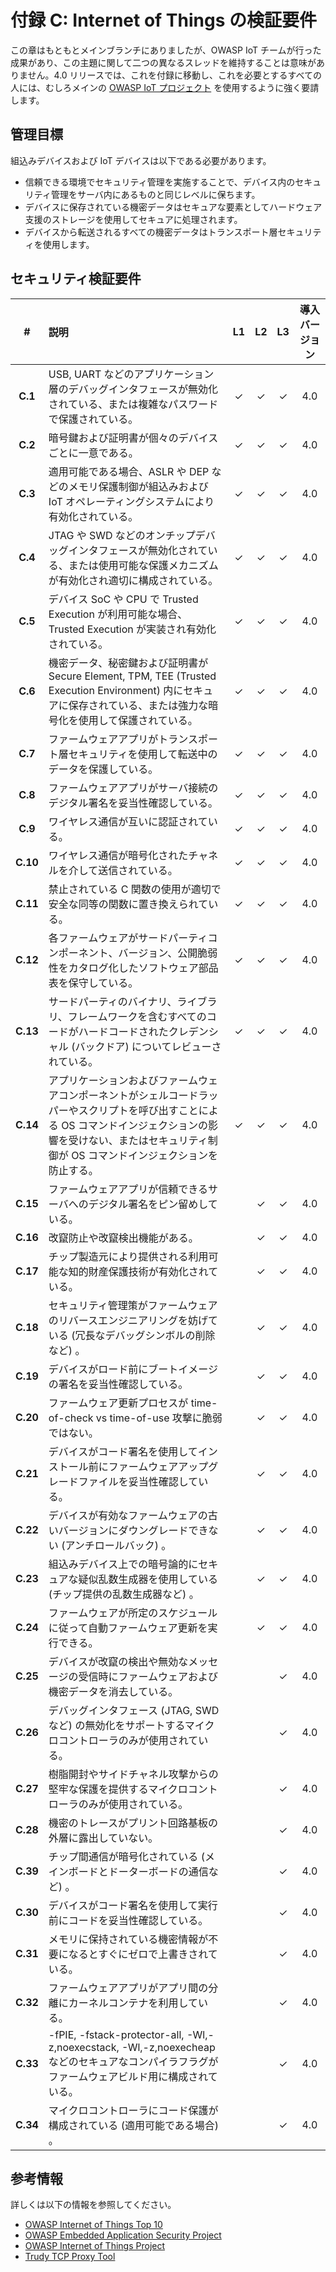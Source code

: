 # 付録 C: Internet of Things の検証要件

この章はもともとメインブランチにありましたが、OWASP IoT チームが行った成果があり、この主題に関して二つの異なるスレッドを維持することは意味がありません。4.0 リリースでは、これを付録に移動し、これを必要とするすべての人には、むしろメインの [OWASP IoT プロジェクト](https://owasp.org/www-project-internet-of-things/) を使用するように強く要請します。

## 管理目標

組込みデバイスおよび IoT デバイスは以下である必要があります。

* 信頼できる環境でセキュリティ管理を実施することで、デバイス内のセキュリティ管理をサーバ内にあるものと同じレベルに保ちます。
* デバイスに保存されている機密データはセキュアな要素としてハードウェア支援のストレージを使用してセキュアに処理されます。
* デバイスから転送されるすべての機密データはトランスポート層セキュリティを使用します。

## セキュリティ検証要件

| # | 説明 | L1 | L2 | L3 | 導入バージョン |
| :---: | :--- | :---: | :---: | :---: | :---: |
| **C.1** | USB, UART などのアプリケーション層のデバッグインタフェースが無効化されている、または複雑なパスワードで保護されている。 | ✓ | ✓ | ✓ | 4.0 |
| **C.2** | 暗号鍵および証明書が個々のデバイスごとに一意である。 | ✓ | ✓ | ✓ | 4.0 |
| **C.3** | 適用可能である場合、ASLR や DEP などのメモリ保護制御が組込みおよび IoT オペレーティングシステムにより有効化されている。 | ✓ | ✓ | ✓ | 4.0 |
| **C.4** | JTAG や SWD などのオンチップデバッグインタフェースが無効化されている、または使用可能な保護メカニズムが有効化され適切に構成されている。 | ✓ | ✓ | ✓ | 4.0 |
| **C.5** | デバイス SoC や CPU で Trusted Execution が利用可能な場合、Trusted Execution が実装され有効化されている。 | ✓ | ✓ | ✓ | 4.0 |
| **C.6** | 機密データ、秘密鍵および証明書が Secure Element, TPM, TEE (Trusted Execution Environment) 内にセキュアに保存されている、または強力な暗号化を使用して保護されている。 | ✓ | ✓ | ✓ | 4.0 |
| **C.7** | ファームウェアアプリがトランスポート層セキュリティを使用して転送中のデータを保護している。 | ✓ | ✓ | ✓ | 4.0 |
| **C.8** | ファームウェアアプリがサーバ接続のデジタル署名を妥当性確認している。 | ✓ | ✓ | ✓ | 4.0 |
| **C.9** | ワイヤレス通信が互いに認証されている。 | ✓ | ✓ | ✓ | 4.0 |
| **C.10** | ワイヤレス通信が暗号化されたチャネルを介して送信されている。 | ✓ | ✓ | ✓ | 4.0 |
| **C.11** | 禁止されている C 関数の使用が適切で安全な同等の関数に置き換えられている。 | ✓ | ✓ | ✓ | 4.0 |
| **C.12** | 各ファームウェアがサードパーティコンポーネント、バージョン、公開脆弱性をカタログ化したソフトウェア部品表を保守している。 | ✓ | ✓ | ✓ | 4.0 |
| **C.13** | サードパーティのバイナリ、ライブラリ、フレームワークを含むすべてのコードがハードコードされたクレデンシャル (バックドア) についてレビューされている。 | ✓ | ✓ | ✓ | 4.0 |
| **C.14** | アプリケーションおよびファームウェアコンポーネントがシェルコードラッパーやスクリプトを呼び出すことによる OS コマンドインジェクションの影響を受けない、またはセキュリティ制御が OS コマンドインジェクションを防止する。 | ✓ | ✓ | ✓ | 4.0 |
| **C.15** | ファームウェアアプリが信頼できるサーバへのデジタル署名をピン留めしている。 | | ✓ | ✓ | 4.0 |
| **C.16** | 改竄防止や改竄検出機能がある。 | | ✓ | ✓ | 4.0 |
| **C.17** | チップ製造元により提供される利用可能な知的財産保護技術が有効化されている。 | | ✓ | ✓ | 4.0 |
| **C.18** | セキュリティ管理策がファームウェアのリバースエンジニアリングを妨げている (冗長なデバッグシンボルの削除など) 。 | | ✓ | ✓ | 4.0 |
| **C.19** | デバイスがロード前にブートイメージの署名を妥当性確認している。 | | ✓ | ✓ | 4.0 |
| **C.20** | ファームウェア更新プロセスが time-of-check vs time-of-use 攻撃に脆弱ではない。 | | ✓ | ✓ | 4.0 |
| **C.21** | デバイスがコード署名を使用してインストール前にファームウェアアップグレードファイルを妥当性確認している。 | | ✓ | ✓ | 4.0 |
| **C.22** | デバイスが有効なファームウェアの古いバージョンにダウングレードできない (アンチロールバック) 。 | | ✓ | ✓ | 4.0 |
| **C.23** | 組込みデバイス上での暗号論的にセキュアな疑似乱数生成器を使用している (チップ提供の乱数生成器など) 。 | | ✓ | ✓ | 4.0 |
| **C.24** | ファームウェアが所定のスケジュールに従って自動ファームウェア更新を実行できる。 | | ✓ | ✓ | 4.0 |
| **C.25** | デバイスが改竄の検出や無効なメッセージの受信時にファームウェアおよび機密データを消去している。 | | | ✓ | 4.0 |
| **C.26** | デバッグインタフェース (JTAG, SWD など) の無効化をサポートするマイクロコントローラのみが使用されている。 | | | ✓ | 4.0 |
| **C.27** | 樹脂開封やサイドチャネル攻撃からの堅牢な保護を提供するマイクロコントローラのみが使用されている。 | | | ✓ | 4.0 |
| **C.28** | 機密のトレースがプリント回路基板の外層に露出していない。 | | | ✓ | 4.0 |
| **C.39** | チップ間通信が暗号化されている (メインボードとドーターボードの通信など) 。 | | | ✓ | 4.0 |
| **C.30** | デバイスがコード署名を使用して実行前にコードを妥当性確認している。 | | | ✓ | 4.0 |
| **C.31** | メモリに保持されている機密情報が不要になるとすぐにゼロで上書きされている。 | | | ✓ | 4.0 |
| **C.32** | ファームウェアアプリがアプリ間の分離にカーネルコンテナを利用している。 | | | ✓ | 4.0 |
| **C.33** | -fPIE, -fstack-protector-all, -Wl,-z,noexecstack, -Wl,-z,noexecheap などのセキュアなコンパイラフラグがファームウェアビルド用に構成されている。 | | | ✓ | 4.0 |
| **C.34** | マイクロコントローラにコード保護が構成されている (適用可能である場合) 。 | | | ✓ | 4.0 |

## 参考情報

詳しくは以下の情報を参照してください。

* [OWASP Internet of Things Top 10](https://owasp.org/www-pdf-archive/OWASP-IoT-Top-10-2018-final.pdf)
* [OWASP Embedded Application Security Project](https://owasp.org/www-project-embedded-application-security/)
* [OWASP Internet of Things Project](https://owasp.org/www-project-internet-of-things/)
* [Trudy TCP Proxy Tool](https://github.com/praetorian-inc/trudy)
